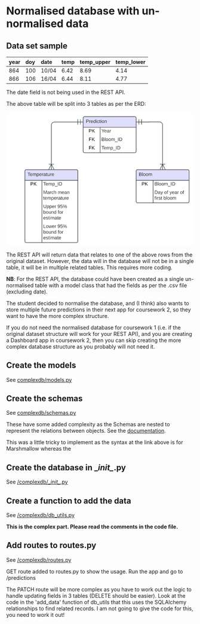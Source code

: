 # Normalised database with un-normalised data

## Data set sample

| year | doy | date  | temp | temp_upper | temp_lower |
|:-----|:----|:------|:-----|:-----------|:-----------|
| 864  | 100 | 10/04 | 6.42 | 8.69       | 4.14       |
| 866  | 106 | 16/04 | 6.44 | 8.11       | 4.77       |

The date field is not being used in the REST API.

The above table will be split into 3 tables as per the ERD:

![ERD](ERD.png)

The REST API will return data that relates to one of the above rows from the original dataset. However, the data will
in the database will not be in a single table, it will be in multiple related tables. This requires more coding.

**NB**: For the REST API, the database could have been created as a single un-normalised table with a model class that
had the fields as per the .csv file (excluding date).

The student decided to normalise the database, and (I think) also wants to store multiple future predictions in their
next app for coursework 2, so they want to have the more complex structure.

If you do not need the normalised database for coursework 1 (i.e. if the original dataset structure will work for your
REST API), and you are creating a Dashboard app in coursework 2, then you can skip creating the more complex database
structure as you probably will not need it.

## Create the models

See [complexdb/models.py](/complexdb/models.py)

## Create the schemas

See [complexdb/schemas.py](/complexdb/schemas.py)

These have some added complexity as the Schemas are nested to represent the relations between objects. See
the [documentation](https://marshmallow.readthedocs.io/en/stable/nesting.html#nesting-schemas).

This was a little tricky to implement as the syntax at the link above is for Marshmallow whereas the

## Create the database in \__init\__.py

See [/complexdb/\__init\__.py](/complexdb/__init__.py)

## Create a function to add the data

See [/complexdb/db_utils.py](/complexdb/db_utils.py)

**This is the complex part. Please read the comments in the code file.**

## Add routes to routes.py

See [/complexdb/routes.py](/complexdb/routes.py)

GET route added to routes.py to show the usage.
Run the app and go to /predictions

The PATCH route will be more complex as you have to work out the logic to handle updating fields in 3 tables (DELETE
should be easier). Look at the code in the 'add_data' function of db_utils that this uses the SQLAlchemy relationships
to find related records. I am not going to give the code for this, you need to work it out!